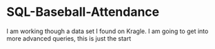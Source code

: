 # SQL-Baseball-Attendance
I am working though a data set I found on Kragle. 
I am going to get into more advanced queries, this is just the start
